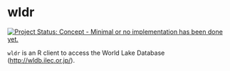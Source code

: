 
wldr
====

[![Project Status: Concept - Minimal or no implementation has been done yet.](http://www.repostatus.org/badges/latest/concept.svg)](http://www.repostatus.org/#concept)

<!-- README.md is generated from README.Rmd. Please edit that file -->
`wldr` is an R client to access the World Lake Database (<http://wldb.ilec.or.jp/>).
